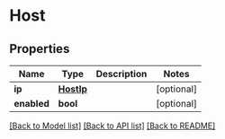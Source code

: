 # Host

## Properties
Name | Type | Description | Notes
------------ | ------------- | ------------- | -------------
**ip** | [**HostIp**](HostIp.md) |  | [optional] 
**enabled** | **bool** |  | [optional] 

[[Back to Model list]](../README.md#documentation-for-models) [[Back to API list]](../README.md#documentation-for-api-endpoints) [[Back to README]](../README.md)


